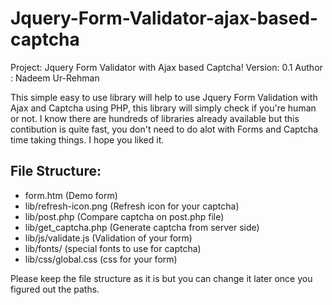Jquery-Form-Validator-ajax-based-captcha
========================================

Project: Jquery Form Validator with Ajax based Captcha!
Version: 0.1
Author : Nadeem Ur-Rehman



This simple easy to use library will help to use Jquery Form Validation with Ajax and Captcha using PHP, this library will simply check if you're human or not.
I know there are hundreds of libraries already available but this contibution is quite fast, you don't need to do alot with Forms and Captcha time taking things.
I hope you liked it.

File Structure:
---------------

* form.htm (Demo form)
* lib/refresh-icon.png (Refresh icon for your captcha)
* lib/post.php (Compare captcha on post.php file)
* lib/get_captcha.php (Generate captcha from server side)
* lib/js/validate.js (Validation of your form)
* lib/fonts/ (special fonts to use for captcha)
* lib/css/global.css (css for your form)


Please keep the file structure as it is but you can change it later once you figured out the paths.








